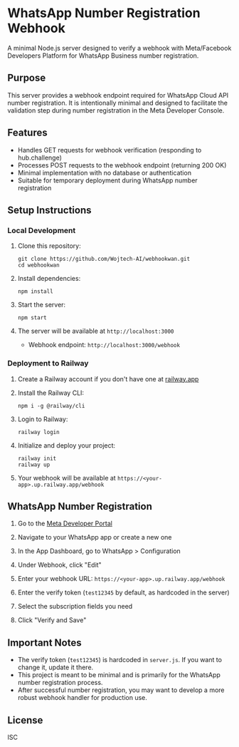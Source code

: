 # WhatsApp Number Registration Webhook

A minimal Node.js server designed to verify a webhook with Meta/Facebook Developers Platform for WhatsApp Business number registration.

## Purpose

This server provides a webhook endpoint required for WhatsApp Cloud API number registration. It is intentionally minimal and designed to facilitate the validation step during number registration in the Meta Developer Console.

## Features

- Handles GET requests for webhook verification (responding to hub.challenge)
- Processes POST requests to the webhook endpoint (returning 200 OK)
- Minimal implementation with no database or authentication
- Suitable for temporary deployment during WhatsApp number registration

## Setup Instructions

### Local Development

1. Clone this repository:
   ```
   git clone https://github.com/Wojtech-AI/webhookwan.git
   cd webhookwan
   ```

2. Install dependencies:
   ```
   npm install
   ```

3. Start the server:
   ```
   npm start
   ```

4. The server will be available at `http://localhost:3000`
   - Webhook endpoint: `http://localhost:3000/webhook`

### Deployment to Railway

1. Create a Railway account if you don't have one at [railway.app](https://railway.app/)

2. Install the Railway CLI:
   ```
   npm i -g @railway/cli
   ```

3. Login to Railway:
   ```
   railway login
   ```

4. Initialize and deploy your project:
   ```
   railway init
   railway up
   ```

5. Your webhook will be available at `https://<your-app>.up.railway.app/webhook`

## WhatsApp Number Registration

1. Go to the [Meta Developer Portal](https://developers.facebook.com/)

2. Navigate to your WhatsApp app or create a new one

3. In the App Dashboard, go to WhatsApp > Configuration

4. Under Webhook, click "Edit"
  
5. Enter your webhook URL: `https://<your-app>.up.railway.app/webhook`

6. Enter the verify token (`test12345` by default, as hardcoded in the server)

7. Select the subscription fields you need

8. Click "Verify and Save"

## Important Notes

- The verify token (`test12345`) is hardcoded in `server.js`. If you want to change it, update it there.
- This project is meant to be minimal and is primarily for the WhatsApp number registration process.
- After successful number registration, you may want to develop a more robust webhook handler for production use.

## License

ISC 